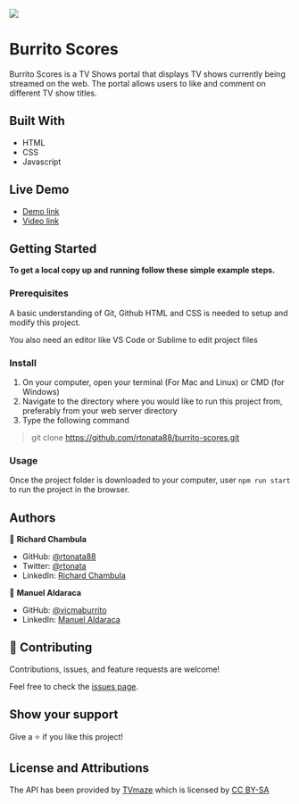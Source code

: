 ![](https://img.shields.io/badge/Microverse-blueviolet)

# Burrito Scores
Burrito Scores is a TV Shows portal that displays TV shows currently being streamed on the web. The portal allows users to like and comment on different TV show titles.

## Built With

- HTML
- CSS
- Javascript

## Live Demo

- [Demo link](https://rtonata88.github.io/burrito-scores/)
- [Video link](https://youtu.be/OPseai1PSvA)


## Getting Started

**To get a local copy up and running follow these simple example steps.**

### Prerequisites
A basic understanding of Git, Github HTML and CSS is needed to setup and modify this project.

You also need an editor like VS Code or Sublime to edit project files

### Install
1. On your computer, open your terminal (For Mac and Linux) or CMD (for Windows) 
2. Navigate to the directory where you would like to run this project from, preferably from your web server directory
3. Type the following command

> git clone https://github.com/rtonata88/burrito-scores.git


### Usage
Once the project folder is downloaded to your computer, user `npm run start` to run the project in the browser.


## Authors

👤 **Richard Chambula**

- GitHub: [@rtonata88](https://github.com/rtonata88)
- Twitter: [@rtonata](https://twitter.com/rtonata)
- LinkedIn: [Richard Chambula](https://www.linkedin.com/in/richard-chambula-49198425/)

👤 **Manuel Aldaraca**

- GitHub: [@vicmaburrito](https://github.com/vicmaburrito)
- LinkedIn: [Manuel Aldaraca](https://www.linkedin.com/in/manuel-aldaraca)

## 🤝 Contributing

Contributions, issues, and feature requests are welcome!

Feel free to check the [issues page](../../issues/).

## Show your support

Give a ⭐️ if you like this project!

## License and Attributions
The API has been provided by [TVmaze](https://www.tvmaze.com/api) which is licensed by [CC BY-SA](https://creativecommons.org/licenses/by-sa/4.0/)
